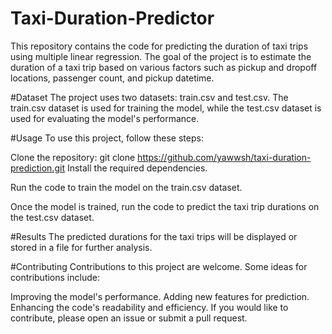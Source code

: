 # Taxi-Duration-Predictor
This repository contains the code for predicting the duration of taxi trips using multiple linear regression. The goal of the project is to estimate the duration of a taxi trip based on various factors such as pickup and dropoff locations, passenger count, and pickup datetime.

#Dataset
The project uses two datasets: train.csv and test.csv. The train.csv dataset is used for training the model, while the test.csv dataset is used for evaluating the model's performance.

#Usage
To use this project, follow these steps:

Clone the repository:
git clone https://github.com/yawwsh/taxi-duration-prediction.git
Install the required dependencies.

Run the code to train the model on the train.csv dataset.

Once the model is trained, run the code to predict the taxi trip durations on the test.csv dataset.

#Results
The predicted durations for the taxi trips will be displayed or stored in a file for further analysis.

#Contributing
Contributions to this project are welcome. Some ideas for contributions include:

Improving the model's performance.
Adding new features for prediction.
Enhancing the code's readability and efficiency.
If you would like to contribute, please open an issue or submit a pull request.
